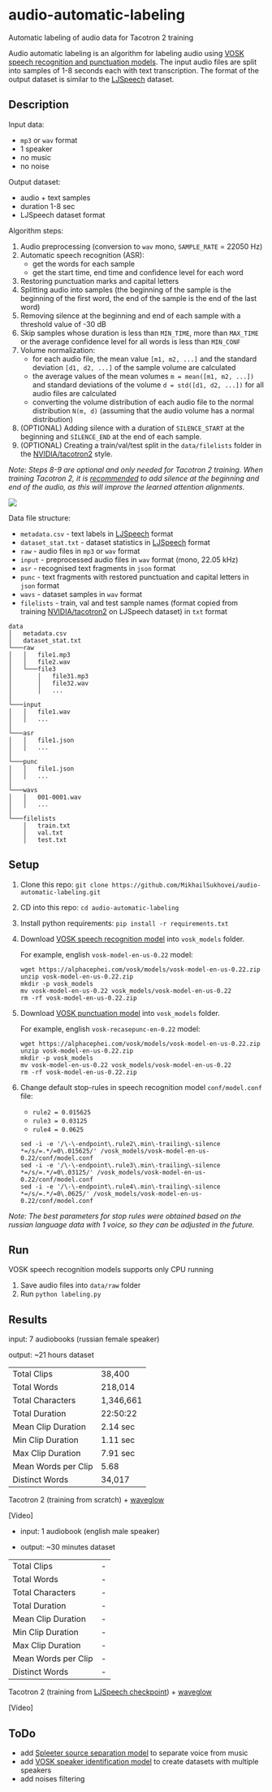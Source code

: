 # audio-automatic-labeling
Automatic labeling of audio data for Tacotron 2 training

Audio automatic labeling is an algorithm for labeling audio using
[VOSK speech recognition and punctuation models](https://alphacephei.com/vosk/models).
The input audio files are split into samples of 1-8 seconds each with text transcription.
The format of the output dataset is similar to the [LJSpeech](https://keithito.com/LJ-Speech-Dataset/) dataset.

## Description

Input data:

* `mp3` or `wav` format
* 1 speaker
* no music
* no noise

Output dataset:

* audio + text samples
* duration 1-8 sec
* LJSpeech dataset format

Algorithm steps:

1. Audio preprocessing (conversion to `wav` mono, `SAMPLE_RATE` = 22050 Hz)
2. Automatic speech recognition (ASR):
   * get the words for each sample
   * get the start time, end time and confidence level for each word
3. Restoring punctuation marks and capital letters
4. Splitting audio into samples (the beginning of the sample is the beginning of the first word,
the end of the sample is the end of the last word)
5. Removing silence at the beginning and end of each sample with a threshold value of -30 dB
6. Skip samples whose duration is less than `MIN_TIME`,
more than `MAX_TIME` or the average confidence level for all words is less than `MIN_CONF`
7. Volume normalization:
   * for each audio file, the mean value `[m1, m2, ...]` and 
   the standard deviation `[d1, d2, ...]` of the sample volume are calculated
   * the average values of the mean volumes `m = mean([m1, m2, ...])` and
   standard deviations of the volume `d = std([d1, d2, ...])` for all audio files are calculated
   * converting the volume distribution of each audio file to the normal distribution `N(m, d)`
   (assuming that the audio volume has a normal distribution)
8. (OPTIONAL) Adding silence with a duration of `SILENCE_START` at the beginning and
`SILENCE_END` at the end of each sample.
9. (OPTIONAL) Creating a train/val/test split in the `data/filelists` folder in the
[NVIDIA/tacotron2](https://github.com/NVIDIA/tacotron2) style.

*Note: Steps 8-9 are optional and only needed for Tacotron 2 training.*
*When training Tacotron 2, it is [recommended](https://github.com/NVIDIA/tacotron2/issues/269)*
*to add silence at the beginning and end of the audio, as this will improve the learned attention alignments.*

![](images/AudioAutoLabeling.drawio.png)

Data file structure:

* `metadata.csv` - text labels in [LJSpeech](https://keithito.com/LJ-Speech-Dataset/) format
* `dataset_stat.txt` - dataset statistics in [LJSpeech](https://keithito.com/LJ-Speech-Dataset/) format
* `raw` - audio files in `mp3` or `wav` format
* `input` - preprocessed audio files in `wav` format (mono, 22.05 kHz)
* `asr` - recognised text fragments in `json` format
* `punc` - text fragments with restored punctuation and capital letters in `json` format
* `wavs` - dataset samples in `wav` format
* `filelists` - train, val and test sample names (format copied from training
[NVIDIA/tacotron2](https://github.com/NVIDIA/tacotron2) on LJSpeech dataset) in `txt` format

```
data
│   metadata.csv
│   dataset_stat.txt
└───raw
│   │   file1.mp3
│   │   file2.wav
│   └───file3
│       │   file31.mp3
│       │   file32.wav
│       │   ...
│
└───input
│   │   file1.wav
│   │   ...
│
└───asr
│   │   file1.json
│   │   ...
│
└───punc
│   │   file1.json
│   │   ...
│
└───wavs
│   │   001-0001.wav
│   │   ...
│
└───filelists
    │   train.txt
    │   val.txt
    │   test.txt
```

## Setup

1. Clone this repo: `git clone https://github.com/MikhailSukhovei/audio-automatic-labeling.git`
2. CD into this repo: `cd audio-automatic-labeling`
3. Install python requirements: `pip install -r requirements.txt`
4. Download [VOSK speech recognition model](https://alphacephei.com/vosk/models) into `vosk_models` folder.

    For example, english `vosk-model-en-us-0.22` model:
    
    ```
    wget https://alphacephei.com/vosk/models/vosk-model-en-us-0.22.zip
    unzip vosk-model-en-us-0.22.zip
    mkdir -p vosk_models
    mv vosk-model-en-us-0.22 vosk_models/vosk-model-en-us-0.22
    rm -rf vosk-model-en-us-0.22.zip
    ```

5. Download [VOSK punctuation model](https://alphacephei.com/vosk/models) into `vosk_models` folder.

    For example, english `vosk-recasepunc-en-0.22` model:
    
    ```
    wget https://alphacephei.com/vosk/models/vosk-model-en-us-0.22.zip 
    unzip vosk-model-en-us-0.22.zip
    mkdir -p vosk_models
    mv vosk-model-en-us-0.22 vosk_models/vosk-model-en-us-0.22
    rm -rf vosk-model-en-us-0.22.zip
    ```

6. Change default stop-rules in speech recognition model `conf/model.conf` file:

   * `rule2 = 0.015625`
   * `rule3 = 0.03125`
   * `rule4 = 0.0625`

   ```
   sed -i -e '/\-\-endpoint\.rule2\.min\-trailing\-silence *=/s/=.*/=0\.015625/' /vosk_models/vosk-model-en-us-0.22/conf/model.conf
   sed -i -e '/\-\-endpoint\.rule3\.min\-trailing\-silence *=/s/=.*/=0\.03125/' /vosk_models/vosk-model-en-us-0.22/conf/model.conf
   sed -i -e '/\-\-endpoint\.rule4\.min\-trailing\-silence *=/s/=.*/=0\.0625/' /vosk_models/vosk-model-en-us-0.22/conf/model.conf
   ```
       
*Note: The best parameters for stop rules were obtained based on the russian language data with 1 voice,*
*so they can be adjusted in the future.*

## Run

VOSK speech recognition models supports only CPU running

1. Save audio files into `data/raw` folder
2. Run `python labeling.py`

## Results

input: 7 audiobooks (russian female speaker)

output: ~21 hours dataset

|                     |           |
|---------------------|-----------|
| Total Clips         | 38,400    |
| Total Words         | 218,014   |
| Total Characters    | 1,346,661 |
| Total Duration      | 22:50:22  |
| Mean Clip Duration  | 2.14 sec  |
| Min Clip Duration   | 1.11 sec  |
| Max Clip Duration   | 7.91 sec  |
| Mean Words per Clip | 5.68      |
| Distinct Words      | 34,017    |

Tacotron 2 (training from scratch) + [waveglow](https://drive.google.com/file/d/1rpK8CzAAirq9sWZhe9nlfvxMF1dRgFbF/view)

[Video]

* input: 1 audiobook (english male speaker)

* output: ~30 minutes dataset

|                     |     |
|---------------------|-----|
| Total Clips         | -   |
| Total Words         | -   |
| Total Characters    | -   |
| Total Duration      | -   |
| Mean Clip Duration  | -   |
| Min Clip Duration   | -   |
| Max Clip Duration   | -   |
| Mean Words per Clip | -   |
| Distinct Words      | -   |

Tacotron 2 (training from 
[LJSpeech checkpoint](https://drive.google.com/file/d/1c5ZTuT7J08wLUoVZ2KkUs_VdZuJ86ZqA/view)) + 
[waveglow](https://drive.google.com/file/d/1rpK8CzAAirq9sWZhe9nlfvxMF1dRgFbF/view)

[Video]

## ToDo

* add [Spleeter source separation model](https://github.com/deezer/spleeter) to separate voice from music
* add [VOSK speaker identification model](https://alphacephei.com/vosk/models) to create datasets with multiple speakers
* add noises filtering
